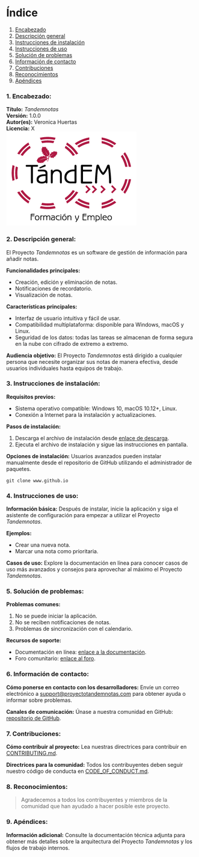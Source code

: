 # Índice

1. [Encabezado](#1-encabezado)
2. [Descripción general](#2-descripción-general)
3. [Instrucciones de instalación](#3-instrucciones-de-instalación)
4. [Instrucciones de uso](#4-instrucciones-de-uso)
5. [Solución de problemas](#5-solución-de-problemas)
6. [Información de contacto](#6-información-de-contacto)
7. [Contribuciones](#7-contribuciones)
8. [Reconocimientos](#8-reconocimientos)
9. [Apéndices](#9-apéndices)

### 1. Encabezado:

**Título:** *Tandemnotas*  
**Versión:** 1.0.0  
**Autor(es):** Veronica Huertas  
**Licencia:** X   
![Tandem](imagen.png)
### 2. Descripción general:

El Proyecto *Tandemnotas* es un software de gestión de información para añadir notas. 

**Funcionalidades principales:**
- Creación, edición y eliminación de notas.
- Notificaciones de recordatorio.
- Visualización de notas.

**Características principales:**
- Interfaz de usuario intuitiva y fácil de usar.
- Compatibilidad multiplataforma: disponible para Windows, macOS y Linux.
- Seguridad de los datos: todas las tareas se almacenan de forma segura en la nube con cifrado de extremo a extremo.

**Audiencia objetivo:** El Proyecto *Tandemnotas* está dirigido a cualquier persona que necesite organizar sus notas de manera efectiva, desde usuarios individuales hasta equipos de trabajo.

### 3. Instrucciones de instalación:

**Requisitos previos:** 
- Sistema operativo compatible: Windows 10, macOS 10.12+, Linux.
- Conexión a Internet para la instalación y actualizaciones.

**Pasos de instalación:**
1. Descarga el archivo de instalación desde [enlace de descarga](https://www.ejemplo.com).
2. Ejecuta el archivo de instalación y sigue las instrucciones en pantalla.

**Opciones de instalación:** Usuarios avanzados pueden instalar manualmente desde el repositorio de GitHub utilizando el administrador de paquetes.
```shell
git clone www.github.io
```

### 4. Instrucciones de uso:

**Información básica:** Después de instalar, inicie la aplicación y siga el asistente de configuración para empezar a utilizar el Proyecto *Tandemnotas*.

**Ejemplos:** 
- Crear una nueva nota.
- Marcar una nota como prioritaria.

**Casos de uso:** Explore la documentación en línea para conocer casos de uso más avanzados y consejos para aprovechar al máximo el Proyecto *Tandemnotas*.

### 5. Solución de problemas:

**Problemas comunes:** 
1. No se puede iniciar la aplicación.
2. No se reciben notificaciones de notas.
3. Problemas de sincronización con el calendario.

**Recursos de soporte:** 
- Documentación en línea: [enlace a la documentación](https://docs.proyectotandemnotas.com).
- Foro comunitario: [enlace al foro](https://community.proyectotandemnotas.com).

### 6. Información de contacto:

**Cómo ponerse en contacto con los desarrolladores:** Envíe un correo electrónico a support@proyectotandemnotas.com para obtener ayuda o informar sobre problemas.

**Canales de comunicación:** Únase a nuestra comunidad en GitHub: [repositorio de GitHub](https://github.com/proyectotandemnotas).

### 7. Contribuciones:

**Cómo contribuir al proyecto:** Lea nuestras directrices para contribuir en [CONTRIBUTING.md](CONTRIBUTING.md).

**Directrices para la comunidad:** Todos los contribuyentes deben seguir nuestro código de conducta en [CODE_OF_CONDUCT.md](CODE_OF_CONDUCT.md).

### 8. Reconocimientos:

> Agradecemos a todos los contribuyentes y miembros de la comunidad que han ayudado a hacer posible este proyecto.

### 9. Apéndices:

**Información adicional:** Consulte la documentación técnica adjunta para obtener más detalles sobre la arquitectura del Proyecto *Tandemnotas* y los flujos de trabajo internos.